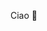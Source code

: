 Ciao 👋

<!--
**MasterK759/MasterK759** is a ✨ _special_ ✨ repository because its `README.md` (this file) appears on your GitHub profile.

Here are some ideas to get you started:

- 🔭 I’m currently studying CS
- 🌱 I’m currently learning japanese
- 💬 Ask me about nothing
- 📫 How to reach me: just don't
